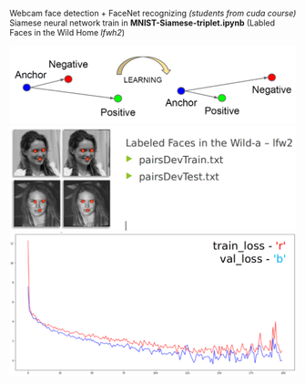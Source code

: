 Webcam face detection + FaceNet recognizing *(students from cuda course)*
Siamese neural network train in **MNIST-Siamese-triplet.ipynb** (Labled Faces in the Wild Home *lfwh2*) 

![](siamese.png)
![](trainDataset.png)
![](train_valid_loss.png)
